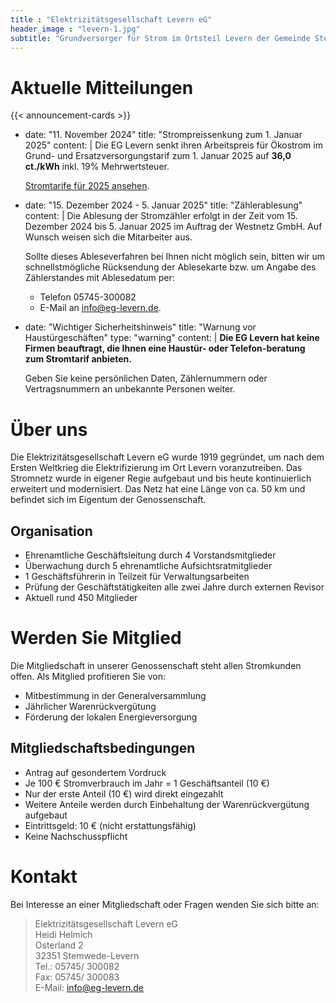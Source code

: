 ```yaml
---
title : "Elektrizitätsgesellschaft Levern eG"
header_image : "levern-1.jpg"
subtitle: "Grundversorger für Strom im Ortsteil Levern der Gemeinde Stemwede"
---
```


# Aktuelle Mitteilungen

{{< announcement-cards >}}
- date: "11. November 2024"
  title: "Strompreissenkung zum 1. Januar 2025"
  content: |
    Die EG Levern senkt ihren Arbeitspreis für Ökostrom im Grund- und Ersatzversorgungstarif zum 1. Januar 2025 auf **36,0 ct./kWh** inkl. 19% Mehrwertsteuer.
    
    [Stromtarife für 2025 ansehen](/tarife/2025/).

- date: "15. Dezember 2024 - 5. Januar 2025"
  title: "Zählerablesung"
  content: |
    Die Ablesung der Stromzähler erfolgt in der Zeit vom 15. Dezember 2024 bis 5. Januar 2025 im Auftrag der Westnetz GmbH. Auf Wunsch weisen sich die Mitarbeiter aus.
    
    Sollte dieses Ableseverfahren bei Ihnen nicht möglich sein, bitten wir um schnellstmögliche Rücksendung der Ablesekarte bzw. um Angabe des Zählerstandes mit Ablesedatum per:
    * Telefon 05745-300082 
    * E-Mail an [info@eg-levern.de](mailto:info@eg-levern.de).

- date: "Wichtiger Sicherheitshinweis"
  title: "Warnung vor Haustürgeschäften"
  type: "warning"
  content: |
    **Die EG Levern hat keine Firmen beauftragt, die Ihnen eine Haustür- oder Telefon-beratung zum Stromtarif anbieten.**

    Geben Sie keine persönlichen Daten, Zählernummern oder Vertragsnummern an unbekannte Personen weiter.


# Über uns

Die Elektrizitätsgesellschaft Levern eG wurde 1919 gegründet, um nach dem Ersten Weltkrieg die
Elektrifizierung im Ort Levern voranzutreiben. Das Stromnetz wurde in eigener
Regie aufgebaut und bis heute kontinuierlich erweitert und modernisiert. Das
Netz hat eine Länge von ca. 50 km und befindet sich im Eigentum der
Genossenschaft.

## Organisation
- Ehrenamtliche Geschäftsleitung durch 4 Vorstandsmitglieder
- Überwachung durch 5 ehrenamtliche Aufsichtsratmitglieder
- 1 Geschäftsführerin in Teilzeit für Verwaltungsarbeiten
- Prüfung der Geschäftstätigkeiten alle zwei Jahre durch externen Revisor
- Aktuell rund 450 Mitglieder

# Werden Sie Mitglied

Die Mitgliedschaft in unserer Genossenschaft steht allen Stromkunden offen. Als Mitglied profitieren Sie von:
- Mitbestimmung in der Generalversammlung
- Jährlicher Warenrückvergütung
- Förderung der lokalen Energieversorgung

## Mitgliedschaftsbedingungen
- Antrag auf gesondertem Vordruck
- Je 100 € Stromverbrauch im Jahr = 1 Geschäftsanteil (10 €)
- Nur der erste Anteil (10 €) wird direkt eingezahlt
- Weitere Anteile werden durch Einbehaltung der Warenrückvergütung aufgebaut
- Eintrittsgeld: 10 € (nicht erstattungsfähig)
- Keine Nachschusspflicht

# Kontakt

Bei Interesse an einer Mitgliedschaft oder Fragen wenden Sie sich bitte an:

> Elektrizitätsgesellschaft Levern eG  
> Heidi Helmich  
> Osterland 2  
> 32351 Stemwede-Levern  
> Tel.: 05745/ 300082  
> Fax: 05745/ 300083  
> E-Mail: [info@eg-levern.de](mailto:info@eg-levern.de)
